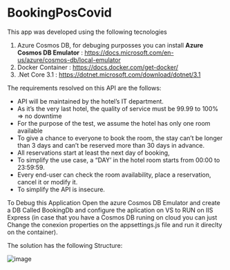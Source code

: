 # BookingPosCovid

This app was developed using the following tecnologies
 1. Azure Cosmos DB, for debuging purposses you can install **Azure Cosmos DB Emulator** : https://docs.microsoft.com/en-us/azure/cosmos-db/local-emulator
 2. Docker Container : https://docs.docker.com/get-docker/
 3. .Net Core 3.1 : https://dotnet.microsoft.com/download/dotnet/3.1

The requirements resolved on this API are the follows:
- API will be maintained by the hotel’s IT department.
- As it’s the very last hotel, the quality of service must be 99.99 to 100% => no downtime
- For the purpose of the test, we assume the hotel has only one room available
- To give a chance to everyone to book the room, the stay can’t be longer than 3 days and can’t be reserved more than 30 days in advance. 
- All reservations start at least the next day of booking,
- To simplify the use case, a “DAY’ in the hotel room starts from 00:00 to 23:59:59.
- Every end-user can check the room availability, place a reservation, cancel it or modify it.
- To simplify the API is insecure.

To Debug this Application Open the azure Cosmos DB Emulator and create a DB Called BookingDb and configure the aplication on VS to RUN on IIS Express (in case that you have a Cosmos DB runing  on cloud you can just Change the conexion properties on the appsettings.js file and run it direclty on the container).

The solution has the following Structure:

![image](https://user-images.githubusercontent.com/7016922/143625166-1f59220d-a172-44f7-9795-09667e8b83b9.png)
